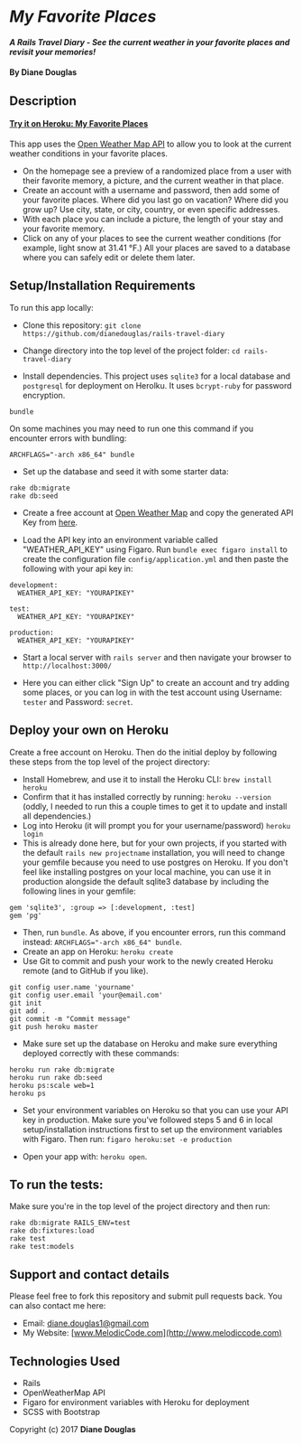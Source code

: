# _My Favorite Places_

#### _A Rails Travel Diary - See the current weather in your favorite places and revisit your memories!_

#### By Diane Douglas

## Description

#### [Try it on Heroku: My Favorite Places](https://secret-thicket-66991.herokuapp.com/)

This app uses the [Open Weather Map API](openweathermap.org/api) to allow you to look at the current weather conditions in your favorite places. 

* On the homepage see a preview of a randomized place from a user with their favorite memory, a picture, and the current weather in that place. 
* Create an account with a username and password, then add some of your favorite places. Where did you last go on vacation? Where did you grow up? Use city, state, or city, country, or even specific addresses.
* With each place you can include a picture, the length of your stay and your favorite memory.
* Click on any of your places to see the current weather conditions (for example, light snow at 31.41 &deg;F.) All your places are saved to a database where you can safely edit or delete them later.

## Setup/Installation Requirements

To run this app locally:

* Clone this repository: `git clone https://github.com/dianedouglas/rails-travel-diary`

* Change directory into the top level of the project folder: `cd rails-travel-diary`

* Install dependencies. This project uses `sqlite3` for a local database and `postgresql` for deployment on Herolku. It uses `bcrypt-ruby` for password encryption. 

```
bundle
```

On some machines you may need to run one this command if you encounter errors with bundling:

```
ARCHFLAGS="-arch x86_64" bundle
```

* Set up the database and seed it with some starter data:

```
rake db:migrate
rake db:seed
```

* Create a free account at [Open Weather Map](openweathermap.org/api) and copy the generated API Key from [here](https://home.openweathermap.org/api_keys). 

* Load the API key into an environment variable called "WEATHER_API_KEY" using Figaro. Run `bundle exec figaro install` to create the configuration file `config/application.yml` and then paste the following with your api key in:

```
development:
  WEATHER_API_KEY: "YOURAPIKEY"

test:
  WEATHER_API_KEY: "YOURAPIKEY"

production:
  WEATHER_API_KEY: "YOURAPIKEY"
```

* Start a local server with `rails server` and then navigate your browser to `http://localhost:3000/`

* Here you can either click "Sign Up" to create an account and try adding some places, or you can log in with the test account using Username: `tester` and Password: `secret`. 

## Deploy your own on Heroku

Create a free account on Heroku. Then do the initial deploy by following these steps from the top level of the project directory:

* Install Homebrew, and use it to install the Heroku CLI: `brew install heroku`
* Confirm that it has installed correctly by running: `heroku --version` (oddly, I needed to run this a couple times to get it to update and install all dependencies.)
* Log into Heroku (it will prompt you for your username/password) `heroku login`
* This is already done here, but for your own projects, if you started with the default `rails new projectname` installation, you will need to change your gemfile because you need to use postgres on Heroku. If you don't feel like installing postgres on your local machine, you can use it in production alongside the default sqlite3 database by including the following lines in your gemfile:

```
gem 'sqlite3', :group => [:development, :test]
gem 'pg'
```

* Then, run `bundle`. As above, if you encounter errors, run this command instead: `ARCHFLAGS="-arch x86_64" bundle`.
* Create an app on Heroku: `heroku create`
* Use Git to commit and push your work to the newly created Heroku remote (and to GitHub if you like).

```
git config user.name 'yourname'
git config user.email 'your@email.com'
git init
git add .
git commit -m "Commit message"
git push heroku master
```

* Make sure set up the database on Heroku and make sure everything deployed correctly with these commands:

```
heroku run rake db:migrate
heroku run rake db:seed
heroku ps:scale web=1
heroku ps
```

* Set your environment variables on Heroku so that you can use your API key in production. Make sure you've followed steps 5 and 6 in local setup/installation instructions first to set up the environment variables with Figaro. Then run: `figaro heroku:set -e production`

* Open your app with: `heroku open`.


## To run the tests:

Make sure you're in the top level of the project directory and then run:

```
rake db:migrate RAILS_ENV=test
rake db:fixtures:load
rake test
rake test:models
```

## Support and contact details

Please feel free to fork this repository and submit pull requests back. You can also contact me here:

* Email: diane.douglas1@gmail.com
* My Website: [www.MelodicCode.com](http://www.melodiccode.com)

## Technologies Used

* Rails
* OpenWeatherMap API
* Figaro for environment variables with Heroku for deployment
* SCSS with Bootstrap

Copyright (c) 2017 **Diane Douglas**
